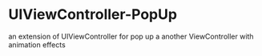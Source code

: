 # UIViewController-PopUp
an extension of UIViewController for pop up a another ViewController with animation effects
